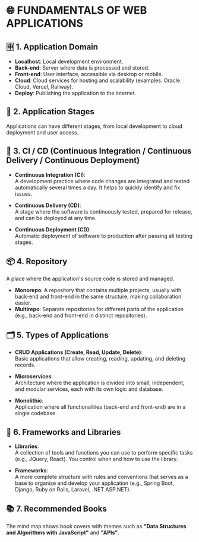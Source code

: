 # 🌐 FUNDAMENTALS OF WEB APPLICATIONS

## 🈸 1. Application Domain

- **Localhost**: Local development environment.  
- **Back-end**: Server where data is processed and stored.  
- **Front-end**: User interface, accessible via desktop or mobile.  
- **Cloud**: Cloud services for hosting and scalability (examples: Oracle Cloud, Vercel, Railway).  
- **Deploy**: Publishing the application to the internet.  

## 👣 2. Application Stages

Applications can have different stages, from local development to cloud deployment and user access.

## 🦊 3. CI / CD (Continuous Integration / Continuous Delivery / Continuous Deployment)

- **Continuous Integration (CI)**:  
  A development practice where code changes are integrated and tested automatically several times a day. It helps to quickly identify and fix issues.

- **Continuous Delivery (CD)**:  
  A stage where the software is continuously tested, prepared for release, and can be deployed at any time.

- **Continuous Deployment (CD)**:  
  Automatic deployment of software to production after passing all testing stages.

## 📦 4. Repository

A place where the application's source code is stored and managed.

- **Monorepo**: A repository that contains multiple projects, usually with back-end and front-end in the same structure, making collaboration easier.  
- **Multirepo**: Separate repositories for different parts of the application (e.g., back-end and front-end in distinct repositories).

## 🗂️ 5. Types of Applications

- **CRUD Applications (Create, Read, Update, Delete)**:  
  Basic applications that allow creating, reading, updating, and deleting records.

- **Microservices**:  
  Architecture where the application is divided into small, independent, and modular services, each with its own logic and database.

- **Monolithic**:  
  Application where all functionalities (back-end and front-end) are in a single codebase.

## 🧮 6. Frameworks and Libraries

- **Libraries**:  
  A collection of tools and functions you can use to perform specific tasks (e.g., JQuery, React). You control when and how to use the library.

- **Frameworks**:  
  A more complete structure with rules and conventions that serves as a base to organize and develop your application (e.g., Spring Boot, Django, Ruby on Rails, Laravel, .NET ASP.NET).

## 📚 7. Recommended Books

The mind map shows book covers with themes such as **"Data Structures and Algorithms with JavaScript"** and **"APIs"**.
